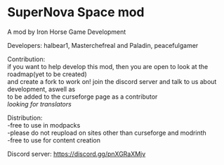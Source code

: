 # SuperNova Space mod

A mod by Iron Horse Game Development

Developers: halbear1, Masterchefreal and Paladin, peacefulgamer

Contribution:\
if you want to help develop this mod, then you are open to look at the roadmap(yet to be created)\
and create a fork to work on! join the discord server and talk to us about development, aswell as\
to be added to the curseforge page as a contributor\
*looking for translators*

Distribution:\
-free to use in modpacks\
-please do not reupload on sites other than curseforge and modrinth\
-free to use for content creation

Discord server:
https://discord.gg/pnXGRaXMjv
